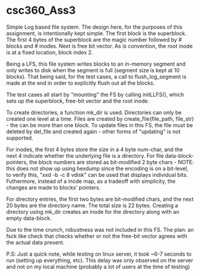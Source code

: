 # csc360_Ass3

Simple Log based file system. The design here, for the purposes of this assignment, is
intentionally kept simple. The first block is the superblock. The first 4 bytes of the superblock
are the magic number followed by # blocks and # inodes. Next is free bit vector. As is convention,
the root inode is at a fixed location, block index 2.

Being a LFS, this file system writes blocks to an in-memory segment and only writes to
disk when the segment is full (segment size is kept at 10 blocks). That being said, for the test cases,
a call to flush_log_segment is made at the end in order to explicitly flush out all the blocks.

The test cases all start by "mounting" the FS by calling initLLFS(), which sets up the superblock,
free-bit vector and the root inode.

To create directories, a function mk_dir is used. Directories can only be created one level at a time.
Files are created by create_file(file_path, file_str) - the can be more than one block. To update files in
this FS, the file must be deleted by del_file and created again - other forms of "updating" is not supported.

For inodes, the first 4 bytes store the size in a 4 byte num-char, and the next 4 indicate whether
the underlying file is a directory. For file data-block-pointers, the block numbers are stored as
bit-modified 2 byte chars - NOTE: this does not show up using hexdump since the encoding is on a bit-level,
to verify this, "xxd -b -c 8 vdisk" can be used that displays individual bits. Futhermore, instead of a inode map,
as a tradeoff with simplicity, the changes are made to blocks' pointers.

For directory entries, the first two bytes are bit-modified chars, and the next 20 bytes are the directory
name. The total size is 22 bytes. Creating a directory using mk_dir creates an inode for the directory along
with an empty data-block.

Due to the time crunch, robustness was not included in this FS. The plan: an fsck like check that checks
whether or not the free-bit vector agrees with the actual data present.

P.S: Just a quick note, while testing on linux server, it took ~6-7 seconds to run (setting up everything, etc).
This delay was only observed on the server and not on my local machine (probably a lot of users at the time of testing)